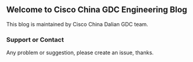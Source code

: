 ## Welcome to Cisco China GDC Engineering Blog

This blog is maintained by Cisco China Dalian GDC team.

### Support or Contact

Any problem or suggestion, please create an issue, thanks.
